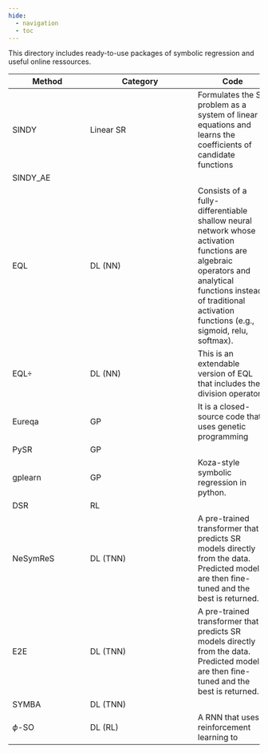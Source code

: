 ```yaml
---
hide:
  - navigation
  - toc
---
```


This directory includes ready-to-use packages of symbolic regression and useful online ressources.

| <div style="width:140px">Method</div> | <div style="width:200px">Category</div> | <div style="width:140px">Code</div> | <div style="width:180px">Year</div> |<div style="width:300px">Brief description</div> |
| ---- | ------- | --- | --- | --- |
| SINDY | Linear SR | Formulates the SR problem as a system of linear equations and learns the coefficients of candidate functions | | [URL]() |
| SINDY_AE |   | | [URL]() |
| EQL | DL (NN) | Consists of a fully-differentiable shallow neural network whose activation functions are algebraic operators and analytical functions instead of traditional activation functions (e.g., sigmoid, relu, softmax). | [URL]() |
| EQL$\div$ | DL (NN) | This is an extendable version of EQL that includes the division operator | [URL]() |
| Eureqa | GP | It is a closed-source code that uses genetic programming | [URL]() |
| PySR | GP |  | [URL]() |
| gplearn | GP | Koza-style symbolic regression in python.| [URL]() |
| DSR | RL | | [URL]() |
| NeSymReS | DL (TNN) | A pre-trained transformer that predicts SR models directly from the data. Predicted models are then fine-tuned and the best is returned. | [URL]() |
| E2E | DL (TNN) | A pre-trained transformer that predicts SR models directly from the data. Predicted models are then fine-tuned and the best is returned. | [URL]() |
| SYMBA | DL (TNN) | | [URL]() |
| $\phi$-SO | DL (RL) | A RNN that uses reinforcement learning to | [URL]() |
